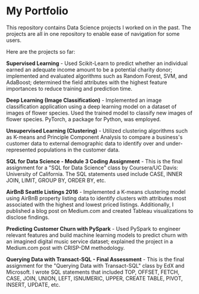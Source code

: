 # My Portfolio

This repository contains Data Science projects I worked on in the past. The projects are all in one repository to enable ease of navigation for some users.

Here are the projects so far:

**Supervised Learning** - Used Scikit-Learn to predict whether an individual earned an adequate income amount to be a potential charity donor; implemented and evaluated algorithms such as Random Forest, SVM, and AdaBoost; determined the field attributes with the highest feature importances to reduce training and prediction time.

**Deep Learning (Image Classification)** - Implemented an image classification application using a deep learning model on a dataset of images of flower species. Used the trained model to classify new images of flower species. PyTorch, a package for Python, was employed.

**Unsupervised Learning (Clustering)** - Utilized clustering algorithms such as K-means and Principle Component Analysis to compare a business's customer data to external demographic data to identify over and under-represented populations in the customer data.

**SQL for Data Science - Module 3 Coding Assignment** - This is the final assignment for a "SQL for Data Science" class by Coursera/UC Davis: University of California. The SQL statements used include CASE, INNER JOIN, LIMIT, GROUP BY, ORDER BY, etc.

**AirBnB Seattle Listings 2016** - Implemented a K-means clustering model using AirBnB property listing data to identify clusters with attributes most associated with the highest and lowest priced listings. Additionally, I published a blog post on Medium.com and created Tableau visualizations to disclose findings.

**Predicting Customer Churn with PySpark** - Used PySpark to engineer relevant features and build machine learning models to predict churn with an imagined digital music service dataset; explained the project in a Medium.com post with CRISP-DM methodology.

**Querying Data with Transact-SQL - Final Assessment** - This is the final assignment for the "Querying Data with Transact-SQL" class by EdX and Microsoft. I wrote SQL statements that included TOP, OFFSET, FETCH, CASE, JOIN, UNION, LEFT, ISNUMERIC, UPPER, CREATE TABLE, PIVOT, INSERT, UPDATE, etc.
